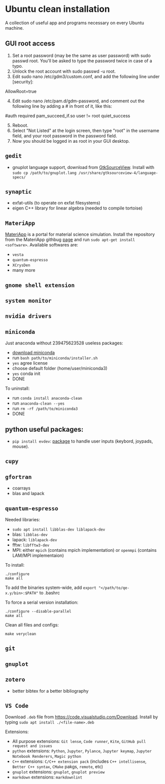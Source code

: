 # Ubuntu clean installation

A collection of useful app and programs necessary on every Ubuntu machine.

## GUI root access

1. Set a root password (may be the same as user password) with sudo passwd root. You'll be asked to type the password twice in case of a typo.
2. Unlock the root account with sudo passwd -u root.
3. Edit sudo nano /etc/gdm3/custom.conf, and add the following line under [security]:

AllowRoot=true

4. Edit sudo nano /etc/pam.d/gdm-password, and comment out the following line by adding a # in front of it, like this:

#auth   required    pam_succeed_if.so user != root quiet_success

5. Reboot.
6. Select "Not Listed" at the login screen, then type "root" in the username field, and your root password in the password field.
7. Now you should be logged in as root in your GUI desktop.


## `gedit`
- gnuplot language support, download from [GtkSourceView](https://wiki.gnome.org/Projects/GtkSourceView/LanguageDefinitions).
Install with `sudo cp /path/to/gnuplot.lang /usr/share/gtksourceview-4/language-specs/`

## `synaptic`
 - exfat-utils (to operate on exfat filesystems)
 - eigen C++ library for linear algebra (needed to compile tortoise)

## `MateriApp`
[MateriApp](https://ma.issp.u-tokyo.ac.jp/en) is a portal for material science simulation. Install the repository from the MateriApp githbug [page](https://github.com/cmsi/MateriAppsLive/wiki/UsingMateriAppsInDebian-en) and run `sudo apt-get install <software>`. Available softwares are:
 - `vesta`
 - `quantum-espresso`
 - `XCrysDen`
 - many more

## `gnome shell extension`

## `system monitor`

## `nvidia drivers`

## `miniconda`
Just anaconda without 239475623528 useless packages:
- [download miniconda](https://docs.conda.io/projects/miniconda/en/latest/index.html)
- run `bash path/to/miniconda/installer.sh`
- `yes` agree license
- choose default folder (home/user/miniconda3)
- `yes` conda init
- DONE

To uninstall:
- run `conda install anaconda-clean`
- run `anaconda-clean --yes`
- run `rm -rf /path/to/miniconda3`
- DONE

## python useful packages:
 - `pip install evdev`: [package](https://python-evdev.readthedocs.io/en/latest/index.html) to handle user inputs (keybord, joypads, mouse).

## `cupy`

## `gfortran`
 - coarrays
 - blas and lapack

## `quantum-espresso`
Needed libraries:
 - `sudo apt install libblas-dev liblapack-dev`
 - blas: `libblas-dev`
 - lapack: `liblapack-dev`
 - fftw: `libfftw3-dev`
 - MPI: either `mpich` (contains mpich implementation) or `openmpi` (contains LAM/MPI implementaion)

To install:
```
./configure
make all
```
To add the binaries system-wide, add `export "</path/to/qe-x.y/bin>:$PATH"` to .bashrc

To force a serial version installation:
```
./configure --disable-parallel
make all
```

Clean all files and configs:
```
make veryclean
```

## `git`

## `gnuplot`

## `zotero`
 - better bibtex for a better bibliography

## `VS Code`
Download `.deb` file from <https://code.visualstudio.com/Download>.
Install by typing `sudo apt install ./<file-name>.deb`

Extensions:
- All purpose extensions: `Git lense`, `Code runner`, `Kite`, `GitHub pull request and issues`
- `python` extensions: `Python`, `Jupyter`, `Pylance`, `Jupyter keymap`, `Jupyter Notebook Renderers`, `Magic python`
- `C++` extensions: `C/C++ extension pack` (includes `C++ intellisense`, `Better C++ syntax`, `CMake` pakgs, `remote`, etc)
- `gnuplot` extensions: `gnuplot`, `gnuplot preview`
- `markdown` extensions: `markdownlint`
